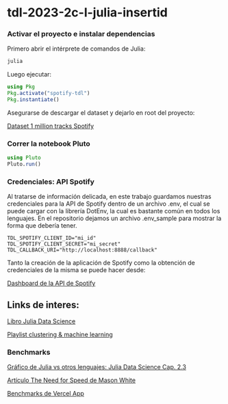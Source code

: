 # tdl-2023-2c-l-julia-insertid


### Activar el proyecto e instalar dependencias

Primero abrir el intérprete de comandos de Julia:

```bash
julia
```

Luego ejecutar:

```julia
using Pkg
Pkg.activate("spotify-tdl")
Pkg.instantiate()
```

Asegurarse de descargar el dataset y dejarlo en root del proyecto:

[Dataset 1 million tracks Spotify](https://www.kaggle.com/datasets/amitanshjoshi/spotify-1million-tracks)

### Correr la notebook Pluto

```julia
using Pluto
Pluto.run()
```

### Credenciales: API Spotify

Al tratarse de información delicada, en este trabajo guardamos nuestras credenciales para la API de Spotify dentro de un archivo .env, el cual se puede cargar con la librería DotEnv, la cual es bastante común en todos los lenguajes. En el repositorio dejamos un archivo .env_sample para mostrar la forma que debería tener.

```
TDL_SPOTIFY_CLIENT_ID="mi_id"
TDL_SPOTIFY_CLIENT_SECRET="mi_secret"
TDL_CALLBACK_URI="http://localhost:8888/callback"
```

Tanto la creación de la aplicación de Spotify como la obtención de credenciales de la misma se puede hacer desde:

[Dashboard de la API de Spotify](https://developer.spotify.com/)

## Links de interes:

[Libro Julia Data Science](https://juliadatascience.io/)

[Playlist clustering & machine learning](https://youtube.com/playlist?list=PLhQ2JMBcfAsi76O13sJzk4LXA_mu5sd9E&si=hbJolu0wrEGaD6Dv)

### Benchmarks
[Gráfico de Julia vs otros lenguajes: Julia Data Science Cap. 2.3](https://juliadatascience.io/images/benchmarks.png)

[Artículo The Need for Speed de Mason White](https://www.researchgate.net/publication/357825090_The_Need_for_Speed_Julia_Vs_Python)

[Benchmarks de Vercel App](https://programming-language-benchmarks.vercel.app/julia-vs-python)
